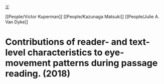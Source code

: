 [🇿](zotero://select/library/items/TB7VBSXY)

[[People/Victor Kuperman]] [[People/Kazunaga Matsuki]] [[People/Julie A. Van Dyke]] 
# Contributions of reader- and text-level characteristics to eye-movement patterns during passage reading. (2018)


